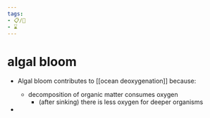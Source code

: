 ```yaml
---
tags:
- 📋/🔑
- ⌛
---
```


# algal bloom

- Algal bloom contributes to [[ocean deoxygenation]] because:
	- decomposition of organic matter consumes oxygen
		- (after sinking) there is less oxygen for deeper organisms 

- 

